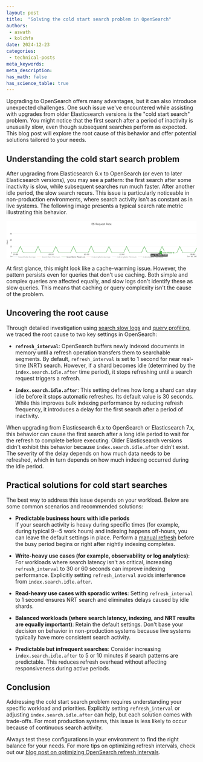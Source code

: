 ```yaml
---
layout: post
title:  "Solving the cold start search problem in OpenSearch"
authors:
 - aswath
 - kolchfa
date: 2024-12-23
categories:
 - technical-posts
meta_keywords:   
meta_description: 
has_math: false
has_science_table: true
---
```


Upgrading to OpenSearch offers many advantages, but it can also introduce unexpected challenges. One such issue we've encountered while assisting with upgrades from older Elasticsearch versions is the "cold start search" problem. You might notice that the first search after a period of inactivity is unusually slow, even though subsequent searches perform as expected. This blog post will explore the root cause of this behavior and offer potential solutions tailored to your needs.

## Understanding the cold start search problem

After upgrading from Elasticsearch 6.x to OpenSearch (or even to later Elasticsearch versions), you may see a pattern: the first search after some inactivity is slow, while subsequent searches run much faster. After another idle period, the slow search recurs. This issue is particularly noticeable in non-production environments, where search activity isn't as constant as in live systems. The following image presents a typical search rate metric illustrating this behavior.

![Search rate metric](/assets/media/blog-images/2024-12-23-cold-start-search/search-metric.png)

At first glance, this might look like a cache-warming issue. However, the pattern persists even for queries that don't use caching. Both simple and complex queries are affected equally, and slow logs don't identify these as slow queries. This means that caching or query complexity isn't the cause of the problem.

## Uncovering the root cause

Through detailed investigation using [search slow logs](https://opensearch.org/docs/latest/install-and-configure/configuring-opensearch/logs/#shard-slow-logs) and [query profiling](https://opensearch.org/docs/latest/api-reference/profile/), we traced the root cause to two key settings in OpenSearch:  

- **`refresh_interval`**: OpenSearch buffers newly indexed documents in memory until a refresh operation transfers them to searchable segments. By default, `refresh_interval` is set to 1 second for near real-time (NRT) search. However, if a shard becomes idle (determined by the `index.search.idle.after` time period), it stops refreshing until a search request triggers a refresh.

- **`index.search.idle.after`**: This setting defines how long a shard can stay idle before it stops automatic refreshes. Its default value is 30 seconds. While this improves bulk indexing performance by reducing refresh frequency, it introduces a delay for the first search after a period of inactivity.

When upgrading from Elasticsearch 6.x to OpenSearch or Elasticsearch 7.x, this behavior can cause the first search after a long idle period to wait for the refresh to complete before executing. Older Elasticsearch versions didn't exhibit this behavior because `index.search.idle.after` didn't exist. The severity of the delay depends on how much data needs to be refreshed, which in turn depends on how much indexing occurred during the idle period.

## Practical solutions for cold start searches

The best way to address this issue depends on your workload. Below are some common scenarios and recommended solutions:

- **Predictable business hours with idle periods**  
  If your search activity is heavy during specific times (for example, during typical 9--5 work hours) and indexing happens off-hours, you can leave the default settings in place. Perform a [manual refresh](https://opensearch.org/docs/latest/api-reference/index-apis/refresh/) before the busy period begins or right after nightly indexing completes.

- **Write-heavy use cases (for example, observability or log analytics)**: For workloads where search latency isn't as critical, increasing `refresh_interval` to 30 or 60 seconds can improve indexing performance. Explicitly setting `refresh_interval` avoids interference from `index.search.idle.after`.

- **Read-heavy use cases with sporadic writes**: Setting `refresh_interval` to 1 second ensures NRT search and eliminates delays caused by idle shards.

- **Balanced workloads (where search latency, indexing, and NRT results are equally important)**: Retain the default settings. Don't base your decision on behavior in non-production systems because live systems typically have more consistent search activity.

- **Predictable but infrequent searches**: Consider increasing `index.search.idle.after` to 5 or 10 minutes if search patterns are predictable. This reduces refresh overhead without affecting responsiveness during active periods.

## Conclusion

Addressing the cold start search problem requires understanding your specific workload and priorities. Explicitly setting `refresh_interval` or adjusting `index.search.idle.after` can help, but each solution comes with trade-offs. For most production systems, this issue is less likely to occur because of continuous search activity.

Always test these configurations in your environment to find the right balance for your needs. For more tips on optimizing refresh intervals, check out our [blog post on optimizing OpenSearch refresh intervals](https://opensearch.org/blog/optimize-refresh-interval/).
